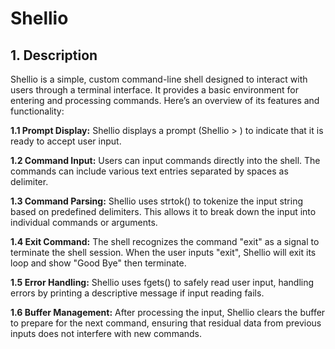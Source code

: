 # Shellio 
## 1. Description
Shellio is a simple, custom command-line shell designed to interact with users through a terminal interface. It provides a basic environment for entering and processing commands. Here’s an overview of its features and functionality:

**1.1 Prompt Display:**
Shellio displays a prompt (Shellio > ) to indicate that it is ready to accept user input.

**1.2 Command Input:**
Users can input commands directly into the shell. The commands can include various text entries separated by spaces as delimiter.

**1.3 Command Parsing:**
Shellio uses strtok() to tokenize the input string based on predefined delimiters. This allows it to break down the input into individual commands or arguments.

**1.4 Exit Command:**
The shell recognizes the command "exit" as a signal to terminate the shell session. When the user inputs "exit", Shellio will exit its loop and show "Good Bye" then terminate.

**1.5 Error Handling:**
Shellio uses fgets() to safely read user input, handling errors by printing a descriptive message if input reading fails.

**1.6 Buffer Management:**
After processing the input, Shellio clears the buffer to prepare for the next command, ensuring that residual data from previous inputs does not interfere with new commands.
